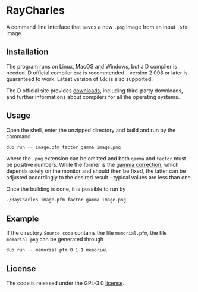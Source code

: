 
# RayCharles
<!-- A ray tracer which generates basic photorealistic images. -->
A command-line interface that saves a new `.png` image from an input `.pfm` image.

## Installation
The program runs on Linux, MacOS and Windows, but a D compiler is needed. D official compiler `dmd` is recommended - version 2.098 or later
is guaranteed to work. Latest version of `ldc` is also supported.

The D official site provides [downloads](https://dlang.org/download.html), including third-party downloads, and further informations about compilers for
all the operating systems.

## Usage
Open the shell, enter the unzipped directory and build and run by the command

```bash
dub run -- image.pfm factor gamma image.png
```

where the `.png` extension can be omitted and both `gamma` and `factor` must be positive numbers. While the former is the
[gamma correction](https://en.wikipedia.org/wiki/Gamma_correction), which depends solely on the monitor and should then be fixed, the latter can be
adjusted accordingly to the desired result - typical values are less than one.

Once the building is done, it is possible to run by

```bash
./RayCharles image.pfm factor gamma image.png
```

## Example
If the directory `Source code` contains the file `memorial.pfm`, the file `memorial.png` can be generated through

```bash
dub run -- memorial.pfm 0.1 1 memorial
```

## License
The code is released under the GPL-3.0 [license](LICENSE).
